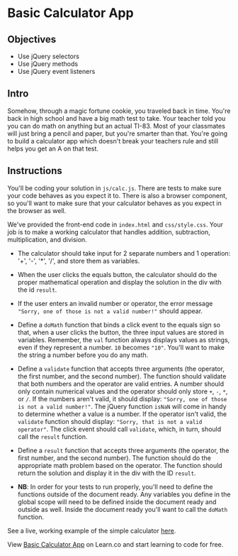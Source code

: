 # Basic Calculator App

## Objectives

+ Use jQuery selectors
+ Use jQuery methods
+ Use jQuery event listeners

## Intro

Somehow, through a magic fortune cookie, you traveled back in time. You're back in high school and have a big math test to take. Your teacher told you you can do math on anything but an actual TI-83. Most of your classmates will just bring a pencil and paper, but you're smarter than that. You're going to build a calculator app which doesn't break your teachers rule and still helps you get an A on that test.


## Instructions

You'll be coding your solution in `js/calc.js`. There are tests to make sure your code behaves as you expect it to. There is also a browser component, so you'll want to make sure that your calculator behaves as you expect in the browser as well.

We've provided the front-end code in `index.html` and `css/style.css`. Your job is to make a working calculator that handles addition, subtraction, multiplication, and division.

+ The calculator should take input for 2 separate numbers and 1 operation: '+', '-', '*', '/', and store them as variables.

+ When the user clicks the equals button, the calculator should do the proper mathematical operation and display the solution in the div with the id `result`.

+ If the user enters an invalid number or operator, the error message `"Sorry, one of those is not a valid number!"` should appear.

+ Define a `doMath` function that binds a click event to the equals sign so that, when a user clicks the button, the three input values are stored in variables. Remember, the `val` function always displays values as strings, even if they represent a number. `10` becomes `"10"`. You'll want to make the string a number before you do any math.

+ Define a `validate` function that accepts three arguments (the operator, the first number, and the second number). The function should validate that both numbers and the operator are valid entries. A number should only contain numerical values and the operator should only store `+`, `-`, `*`, or `/`. If the numbers aren't valid, it should display: `"Sorry, one of those is not a valid number!"`. The jQuery function `isNaN` will come in handy to determine whether a value is a number. If the operator isn't valid, the `validate` function should display: `"Sorry, that is not a valid operator"`. The click event should call `validate`, which, in turn, should call the `result` function.

+ Define a `result` function that accepts three arguments (the operator, the first number, and the second number). The function should do the appropriate math problem based on the operator. The function should return the solution and display it in the div with the ID `result`.

+ **NB**: In order for your tests to run properly, you'll need to define the functions outside of the document ready. Any variables you define in the global scope will need to be defined inside the document ready and outside as well. Inside the document ready you'll want to call the `doMath` function.

See a live, working example of the simple calculator [here](http://learn-co-curriculum.github.io/fe-jquery-user-input-calc/).

<p data-visibility='hidden'>View <a href='https://learn.co/lessons/js-jquery-basics-lab' title='Basic Calculator App'>Basic Calculator App</a> on Learn.co and start learning to code for free.</p>
